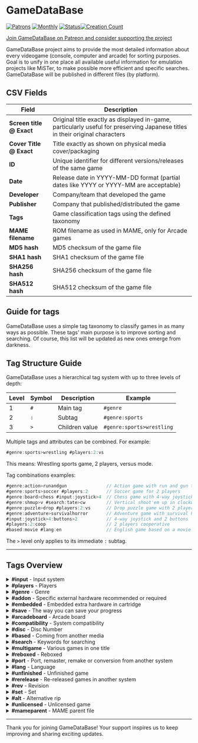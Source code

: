 # GameDataBase

[![Patrons](https://img.shields.io/badge/dynamic/json?url=https%3A%2F%2Fwww.patreon.com%2Fapi%2Fcampaigns%2F11667791&query=data.attributes.patron_count&suffix=%20Patrons&color=FF5441&label=Patreon&logo=Patreon&logoColor=FF5441&style=for-the-badge)](https://patreon.com/GameDataBase)
[![Monthly](https://img.shields.io/endpoint.svg?url=https%3A%2F%2Fshieldsio-patreon.vercel.app%2Fapi%3Fusername%3Dgamedatabase%26type%3Dpledges%26suffix%3D%2520USD%2520%252F%2520MO&color=FF5481&label=Patreon&logo=Patreon&logoColor=FF5441&style=for-the-badge)](https://patreon.com/gamedatabase)
[![Status](https://img.shields.io/badge/Status-Active-success?style=for-the-badge)](https://patreon.com/GameDataBase)[![Creation Count](https://img.shields.io/badge/dynamic/json?url=https%3A%2F%2Fwww.patreon.com%2Fapi%2Fcampaigns%2F11667791&query=data.attributes.creation_count&suffix=%20Entries&color=blue&label=&style=for-the-badge)](https://patreon.com/GameDataBase)

[Join GameDataBase on Patreon and consider supporting the project](https://www.patreon.com/GameDataBase)

GameDataBase project aims to provide the most detailed information about every videogame (console, computer and arcade) for sorting purposes. Goal is to unify in one place all available useful information for emulation projects like MiSTer, to make possible more efficient and specific searches. GameDataBase will be published in different files (by platform).

## CSV Fields

| **Field** | Description |
|-----------|-------------|
| **Screen title @ Exact** | Original title exactly as displayed in-game, particularly useful for preserving Japanese titles in their original characters |
| **Cover Title @ Exact** | Title exactly as shown on physical media cover/packaging |
| **ID** | Unique identifier for different versions/releases of the same game |
| **Date** | Release date in YYYY-MM-DD format (partial dates like YYYY or YYYY-MM are acceptable) |
| **Developer** | Company/team that developed the game |
| **Publisher** | Company that published/distributed the game |
| **Tags** | Game classification tags using the defined taxonomy |
| **MAME filename** | ROM filename as used in MAME, only for Arcade games |
| **MD5 hash** | MD5 checksum of the game file |
| **SHA1 hash** | SHA1 checksum of the game file |
| **SHA256 hash** | SHA256 checksum of the game file |
| **SHA512 hash** | SHA512 checksum of the game file |

## Guide for tags

GameDataBase uses a simple tag taxonomy to classify games in as many ways as possible. These tags' main purpose is to improve sorting and searching. Of course, this list will be updated as new ones emerge from darkness.

## Tag Structure Guide

GameDataBase uses a hierarchical tag system with up to three levels of depth:

| Level | Symbol | Description       | Example                  |
|-------|--------|-------------------|--------------------------|
| 1     | `#`    | Main tag          | `#genre`                |
| 2     | `:`    | Subtag            | `#genre:sports`         |
| 3     | `>`    | Children value    | `#genre:sports>wrestling` |

Multiple tags and attributes can be combined. For example:

```ts
#genre:sports>wrestling #players:2:vs
```

This means: Wrestling sports game, 2 players, versus mode.

Tag combinations examples:

```ts
#genre:action>runandgun               // Action game with run and gun theme
#genre:sports>soccer #players:2       // Soccer game for 2 players
#genre:board>chess #input:joystick>4  // Chess game with 4-way joystick control  
#genre:shmup>v #search:tate>cw        // Vertical shoot'em up in clockwise TATE mode
#genre:puzzle>drop #players:2:vs      // Drop puzzle game with 2 players in versus mode
#genre:adventure>survivalhorror       // Adventure game with survival horror elements
#input:joystick>4:buttons>2           // 4-way joystick and 2 buttons
#players:2:coop                       // 2 players cooperative
#based:movie #lang:en                 // English game based on a movie
```

The `>` level only applies to its immediate `:` subtag.


---

## Tags Overview

<details>
<summary><strong>#input</strong> - Input system</summary>

| Subcategory | Description | Children | Children Description |
|-------------|-------------|----------|--------------------|
| `:joystick` | Joystick | `>2h`<br>`>2v`<br>`>3`<br>`>4`<br>`>8`<br>`>double`<br>`>rotary` | 2-way horizontal<br>2-way vertical<br>3-way<br>4-way<br>8-way<br>Double joystick<br>Rotary joystick |
| `:stick` | Stick | `>twin` | Twin stick |
| `:trackball` | Trackball |  |  |
| `:paddle` | Paddle |  |  |
| `:spinner` | Spinner |  |  |
| `:wheel` | Wheel |  |  |
| `:dial` | Dial |  |  |
| `:lightgun` | Lightgun |  |  |
| `:optical` | Optical device |  |  |
| `:positional` | Positional crank | `>2`<br>`>3` | Two positions<br>Three positions |
| `:buttons` | In-game buttons | `>1`<br>`>2`<br>`>3`<br>`>4`<br>`>5`<br>`>6`<br>`>7`<br>`>8`<br>`>11`<br>`>12`<br>`>19`<br>`>23`<br>`>27`<br>`>pneumatic` | 1 button<br>2 buttons<br>3 buttons<br>4 buttons<br>5 buttons<br>6 buttons<br>7 buttons<br>8 buttons<br>11 buttons<br>12 buttons<br>19 keys<br>23 keys<br>27 keys<br>Pneumatic button |
| `:pedals` | Foot pedals | `>1`<br>`>2` | One pedal<br>Two pedals |
| `:puncher` | Puncher |  |  |
| `:motion` | Motion detection device |  |  |

</details>

<details>
<summary><strong>#players</strong> - Players</summary>

| Subcategory | Description |
|-------------|-------------|
| `:1` | Single player |
| `:2` | 2 players |
| `:3` | 3 players |
| `:4` | 4 players |
| `:5` | 5 players |
| `:6` | 6 players |
| `:7` | 7 players |
| `:8` | 8 players |
| `:9` | 9 players |
| `:10` | 10 players |
| `:12` | 12 players |
| `:mmo` | MMO / Massively Multiplayer Online |
| `:vs` | Versus |
| `:coop` | Cooperative |
| `:alt` | Alternating |

</details>

<details>
<summary><strong>#genre</strong> - Genre</summary>

| Subcategory | Description | Children | Children Description |
|-------------|-------------|----------|--------------------|
| `:action` | Action | `>platformer`<br>`>maze`<br>`>blockbreaker`<br>`>runandgun`<br>`>hackandslash`<br>`>metroidvania`<br>`>roguelite` | Platformer<br>Maze<br>Block breaker<br>Run and gun<br>Hack and slash<br>Metroidvania<br>Roguelite |
| `:adventure` | Adventure | `>pointandclick`<br>`>visualnovel`<br>`>survivalhorror`<br>`>text` | Point and click<br>Visual novel<br>Survival horror<br>Text |
| `:board` | Classic analogic board game | `>cards`<br>`>hanafuda`<br>`>chess`<br>`>shougi`<br>`>go`<br>`>mahjong`<br>`>reversi`<br>`>othello`<br>`>backgammon`<br>`>party`<br>`>jankenpon` | Classic cards<br>Hanafuda<br>Chess<br>Shōgi<br>Go<br>Mahjong<br>Reversi<br>Othello<br>Backgammon<br>Party<br>Rock paper scissors |
| `:brawler` | Brawler / Beat'em up |  |  |
| `:fighting` | Fighting | `>melee` | Melee |
| `:minigames` | Minigames |  |  |
| `:parlor` | Classic analogic arcade games | `>pinball`<br>`>jackpot`<br>`>pachinko`<br>`>darts`<br>`>bowling`<br>`>billiards`<br>`>mogurataiji`<br>`>kiddieride`<br>`>mechanical` | Pinball<br>Jackpot<br>Pachinko<br>Darts<br>Bowling<br>Billiards<br>Whac-A-Mole<br>Kiddie ride<br>Mechanical |
| `:quiz` | Quiz |  |  |
| `:racing` | Racing | `>combat`<br>`>driving` | Combat racing<br>Non-competition driving |
| `:rpg` | Role-Playing Game | `>a`<br>`>j`<br>`>s`<br>`>dungeoncrawler`<br>`>mmo` | ARPG / Action RPG<br>JRPG<br>SRPG / Tactics RPG<br>Dungeon crawler<br>MMO / Massively Multiplayer Online |
| `:rhythm` | Rhythm | `>karaoke`<br>`>dance` | Karaoke<br>Dance |
| `:shmup` | Shoot'em up | `>h`<br>`>v`<br>`>i`<br>`>danmaku` | Horizontal<br>Vertical<br>Isometric<br>Bullet hell |
| `:shooting` | Aim-based shooting games | `>gallery`<br>`>rail`<br>`>fps`<br>`>tps` | Shooting gallery<br>Rail shooter<br>FPS / First person Shooter<br>TPS / Third person shooter |
| `:puzzle` | Puzzle | `>drop`<br>`>mind` | Drop pieces puzzle<br>Mind game |
| `:sim` | Simulation | `>strategy`<br>`>cardgame`<br>`>flight`<br>`>train`<br>`>date`<br>`>otome`<br>`>life`<br>`>farm`<br>`>pet`<br>`>fishing`<br>`>god`<br>`>derby`<br>`>building`<br>`>cooking` | Strategy<br>Card game<br>Flight simulator<br>Train simulator<br>Date simulator<br>Otome game / 乙女ゲーム<br>Life simulator<br>Farm simulator<br>Pet simulator<br>Fishing<br>God simulator<br>Derby horse ride<br>Building<br>Cooking |
| `:sports` | Sports | `>soccer`<br>`>basketball`<br>`>baseball`<br>`>volleyball`<br>`>rugby`<br>`>football`<br>`>dodgeball`<br>`>hockey`<br>`>skiing`<br>`>skateboarding`<br>`>snowboarding`<br>`>tennis`<br>`>pingpong`<br>`>paddle`<br>`>squash`<br>`>badminton`<br>`>flyingdisc`<br>`>cycling`<br>`>formula1`<br>`>rally`<br>`>nascar`<br>`>motogp`<br>`>motocross`<br>`>karting`<br>`>jetski`<br>`>golf`<br>`>cricket`<br>`>boxing`<br>`>kickboxing`<br>`>wrestling`<br>`>sumo`<br>`>karate`<br>`>judo`<br>`>kendo`<br>`>taekwondo`<br>`>mma`<br>`>decathlon`<br>`>running`<br>`>archery`<br>`>swimming`<br>`>rowing`<br>`>kayak`<br>`>surf` | Soccer<br>Basketball<br>Baseball<br>Volleyball<br>Rugby<br>American football<br>Dodgeball<br>Ice hockey<br>Skiing<br>Skateboarding<br>Snowboarding<br>Tennis<br>Table tennis<br>Paddle<br>Squash<br>Badminton<br>Flying disc / Frisbee<br>Cycling<br>Formula 1<br>Rally<br>NASCAR<br>Moto GP<br>Motocross<br>Karting<br>Jet ski / PWC<br>Golf<br>Cricket<br>Boxing<br>Kickboxing<br>Wrestling<br>Sumo<br>Karate<br>Judo<br>Kendo<br>Taekwondo<br>Mixed Martial Arts / MMA<br>Decathlon<br>Running<br>Archery<br>Swimming<br>Rowing<br>Kayak<br>Surf |
| `:notagame` | Not a game | `>educational`<br>`>drawing`<br>`>popcorn`<br>`>purikura`<br>`>redemption`<br>`>media`<br>`>magazine`<br>`>application`<br>`>test`<br>`>sdk`<br>`>slideshow`<br>`>sound` | Educational<br>Drawing<br>Popcorn<br>Photo stickers<br>Redemption<br>Media<br>Magazine<br>Application<br>Test<br>Software Development Kit<br>Picture slideshow<br>Only sound |

</details>

<details>
<summary><strong>#addon</strong> - Specific external hardware recommended or required</summary>

| Subcategory | Description | Children | Children Description |
|-------------|-------------|----------|--------------------|
| `:peripheral` | Peripheral | `>megacd`<br>`>super32x`<br>`>disksystem`<br>`>sufami`<br>`>64dd`<br>`>cdromrom` | SEGA Mega-CD / SEGA-CD<br>SEGA Super 32X / MegaDrive 32X / Genesis 32X<br>Nintendo Famicom Disk System / ディスクシステム<br>Bandai SuFami Turbo / スーファミターボ<br>Nintendo 64DD<br>NEC CD-ROM² / Super CD-ROM² / Arcade CD-ROM² / PC Engine Duo / TurboGrafx-CD / TurboDuo |
| `:controller` | Special controller | `>bikehandle`<br>`>paddlecontrol`<br>`>sportspad`<br>`>6button`<br>`>activator`<br>`>3dpad`<br>`>missionstick`<br>`>twinstick`<br>`>arcaderacer`<br>`>xe1ap`<br>`>avenuepad3`<br>`>avenuepad6`<br>`>10key`<br>`>sbom`<br>`>arkanoid`<br>`>familytrainera`<br>`>familytrainerb`<br>`>reeladapter`<br>`>powerglove`<br>`>mahjong`<br>`>hypershot`<br>`>ddr`<br>`>taikanfamicom`<br>`>hardwarebike`<br>`>pachinko`<br>`>hissatsupachinko`<br>`>pashislot`<br>`>sankyoff`<br>`>horitrack`<br>`>uforce`<br>`>smash`<br>`>denshadego`<br>`>computrainer`<br>`>lifefitness`<br>`>taptapmat`<br>`>teevgolf`<br>`>lasabirdie`<br>`>grip`<br>`>tsurikon64`<br>`>partytap`<br>`>climberstick`<br>`>juujikeycover` | SEGA Bike Handle<br>SEGA Paddle Control<br>SEGA Sports Pad<br>SEGA Six Button Control Pad<br>SEGA Activator<br>SEGA Multi Controller / セガマルチコントローラー / 3D Control Pad<br>SEGA Analog Controller Mission Stick / アナログコントローラー ミッションスティック / Mission Stick<br>SEGA Saturn Twin Stick / セガサターン ツインスティック<br>SEGA Saturn Racing Controller / セガサターン レーシングコントローラー / Arcade Racer<br>Dempa Micomsoft XE-1 AP<br>NEC Avenue Pad 3<br>NEC Avenue Pad 6<br>NEC 10 Key Controller Pad<br>Hudson SBom Joycard / エスボン ジョイカード<br>Taito Arkanoid controller<br>Bandai Family Trainer Mat A / ファミリートレーナー マットA / Power Pad Side A / Family Fun Fitness A<br>Bandai Family Trainer Mat B / ファミリートレーナー マットB / Power Pad Side B / Family Fun Fitness B<br>Bandai Reel Adapter<br>Mattel Power Glove<br>CAPCOM Mahjong Controller / Mahjong Controller II / 麻雀コントローラー<br>Konami HyperShot<br>Konami Dance Dance Revolution controller<br>Konami Taikan Famicom / 大汗ファミコン<br>Varie Hardware Bike / ハードウーアバイク<br>Coconuts Pachinko Controller / パチンココントローラー<br>Sunsoft Hissatsu Pachinko Controller / 必殺パチンココントローラー<br>Sammy Jissen! PachiSlo Controller / 実戦! パチスロ コントローラー<br>TEN Kenkyūjo Sankyo FF / SegaSaturn用パチンコハンドル型コントローラー<br>Hori Track / ホリトラック<br>Brøderbund UForce<br>Realtec Smash Controller<br>Takara Densha de Go! Controller / 電車でGO!コントローラ<br>RacerMate CompuTrainer / RacerMate CompuTrainer Pro<br>Life Fitness Exertainment System<br>IGS Tap-Tap Mat + Tonkachi / タップタップマット + トンカチ<br>Sports Sciences TeeVGolf<br>Ricoh Lasabirdie / レーザーバーディー<br>ASCII Grip / アスキーグリップ / GripX / グリップX / GripV / グリップV<br>ASCII Tsurikon 64 / つりコン64<br>PR21 Party Tap<br>Nichibutsu Climber Stick / クライマー・スティック<br>NAMCO Jūji Key Cover / 十字キーカバー |
| `:lightgun` | Lightgun | `>lightphaser`<br>`>menacer`<br>`>virtuagun`<br>`>zapper`<br>`>superscope`<br>`>justifier`<br>`>laserscope`<br>`>bandaihypershot`<br>`>gamegun`<br>`>ap74` | SEGA Light Phaser<br>SEGA Menacer<br>SEGA Virtua Gun / バーチャガン / Stunner<br>Nintendo Zapper<br>Nintendo Super Scope<br>Konami The Justifier / サ・ジャスティファイアー<br>Konami LaserScope<br>Bandai Hyper Shot / ハイパーショット<br>American Laser GameGun<br>Jäger AP74 |
| `:mouse` | Mouse | `>md`<br>`>saturn`<br>`>sfc`<br>`>pce`<br>`>pcfx`<br>`>n64` | SEGA Mouse<br>SEGA Saturn Shuttle Mouse / セガサターン シャトルマウス<br>Nintendo Super Famicom Mouse / スーパーファミコンマウス / Super NES Mouse<br>NEC PC Engine Mouse<br>NEC PC-FX Mouse<br>Nintendo 64 Mouse |
| `:keyboard` | Typing keyboard | `>saturn`<br>`>fc`<br>`>n64`<br>`>workboy` | SEGA Saturn Keyboard<br>Famicom Keyboard<br>Nintendo 64 Keyboard<br>Fabtek WorkBoy |
| `:multitap` | Multitap for adding more controllers to the same system | `>segatap`<br>`>6player`<br>`>4playersadaptor`<br>`>super`<br>`>pce`<br>`>4wayplay` | SEGA Tap / Multiplayer / Team Player / セガタップ<br>SEGA Saturn 6 Player Adaptor Multi Terminal 6 / セガサターン6プレイヤーアダプタ マルチターミナル6 / 6Player / 6-Player Adaptor / Hudson SBom Multitap / エスボン　マルチタップ<br>Hori 4 Player Adaptor / Nintendo Four Score<br>Hudson Super Multitap<br>Hudson Multitap / NEC TurboTap<br>Electronic Arts 4 Way Play |
| `:link` | Hardware for interconnecting systems | `>taisencable`<br>`>taisensaturn`<br>`>gamelinkcable`<br>`>fourplayeradapter`<br>`>comcable`<br>`>linkup`<br>`>ngplink`<br>`>radiounitwireless`<br>`>setsuzoku`<br>`>senyoucord`<br>`>bb2interface`<br>`>voicerkun`<br>`>midiinterface` | SEGA Game Gear Taisen Cable / Gear-to-Gear Cable<br>SEGA Saturn Taisen Cable / セガサターン 対戦ケーブル<br>Nintendo Tsūshin Cable / Game Link Cable<br>Nintendo Four Player Adapter<br>NEC COM Cable / TurboExpress<br>Technopop Link-up Cable<br>SNK NeoGeo Pocket Link Cable<br>SNK Musen Unit / Radio Unit Wireless Adaptor<br>SNK NeoGeo Pocket-Dreamcast Setsuzoku Cable / ネオジオポケット／ドリームキャスト接続ケーブル<br>Epoch Sen'yō Setsuzoku Cord / 専用接続コード<br>Epoch Barcode Battler II Interface / BBII Interface / バーコードバトラーIIインターフェース<br>Koei Voicer-kun / ボイサーくん<br>Yamaha MIDI Interface |
| `:expansion` | Additional hardware for expansing system capabilities | `>fmsoundunit`<br>`>romcartridge`<br>`>ramcartridge1m`<br>`>ramcartridge4m`<br>`>moviecard`<br>`>memorypak`<br>`>samegame`<br>`>expansionpak`<br>`>megald`<br>`>ldromrom`<br>`>supersystemcard`<br>`>arcadecard`<br>`>gamesexpresscard` | SEGA FM Sound Unit / FMサウンドユニット<br>SEGA Twin Advanced ROM System / S.T.A.R.S / Sen'yō ROM Cartridge / 専用ROMカートリッジ<br>SEGA Kakuchō RAM Cartridge / 拡張ラムカートリッジ<br>SEGA Kakuchō RAM Cartridge 4MB / 拡張ラムカートリッジ4MB<br>SEGA Movie Card / ムービーカード / Video CD Card<br>Nintendo Satellaview 8M Memory Pak / サテラビュー 8Mメモルーパック<br>Hudson SameGame Cassette / 鮫亀カセット<br>Nintendo Memory Kakuchō Pak / メモリー拡張パック / Expansion Pak<br>Pioneer LaserActive PAC-S / SEGA Mega-LD<br>Pioneer LaserActive PAC-N / NEC LD-ROM²<br>NEC PC Engine Super System Card CD-ROM²<br>NEC PC Engine Arcade Card Pro CD-ROM² / NEC PC Engine Arcade Card Duo CD-ROM²<br>Games Express CD Card |
| `:lockon` | Lock-on cartridge | `>supergameboy`<br>`>transferpak`<br>`>datach`<br>`>deckenhancer`<br>`>oyagame`<br>`>qtai`<br>`>karaokestudio`<br>`>sxt2`<br>`>tristar` | Nintendo Super GameBoy / Super GameBoy 2 / スーパーゲームボーイ<br>Nintendo 64GB Pak / 64GBパック / Transfer Pak<br>Bandai Datach Joint ROM System / データック<br>Camerica Aladdin Deck Enhancer<br>Sunsoft Oyagame / 親ガメ<br>Konami QTai / Q太<br>Bandai Karaoke Studio / カラオケスタジオ<br>Super X-Terminator 2 Sasuke / サスケ<br>Tri-Star |
| `:backup` | Back-up based accessory for saving progress | `>backupramcart`<br>`>powermemory`<br>`>fddsaturn`<br>`>controllerpak`<br>`>smartmediacard`<br>`>datarecorder`<br>`>battlebox`<br>`>tennokoe`<br>`>memorybase128`<br>`>turbofile` | SEGA Mega-CD Back Up RAM Cartridge / バックアップRAMカートリッジ<br>SEGA Saturn Gaibu Back-Up RAM Power Memory / セガサターン科外部バックアップRAM パワーメモリー / BackUp RAM Cartridge / BackUp Memory<br>SEGA Saturn Floppy Disc Drive / SegaSaturn FDD / セガサターン　フロッピーディスクドライブ<br>Nintendo Controller Pak / コントローラパック<br>Hagiwara Syscom SmartMedia Card<br>Panasonic Famicom Data Recorder / データレコーダ<br>IGS Battle Box / バトルボックス<br>Hudson Ten no Koe 2 / Ten no Koe Bank / 天の声 / NEC Backup Booster I / Backup Booster II / バックアップブースター / NEC TurboBooster-Plus<br>NEC Memory Base 128 / メモリーベース128<br>ASCII Turbo File / Turbo File II / Turbo File GB / ターボファイル / Turbo File Adapter / ターボファイルアダプター / Turbo File Twin / ターボファイルツイン |
| `:online` | Online based accessory | `>megamodem`<br>`>megaanser`<br>`>toshokan`<br>`>segachannel`<br>`>saturnmodem`<br>`>netlink`<br>`>xband`<br>`>meganet`<br>`>teleplay`<br>`>networksystem`<br>`>ndm24`<br>`>satellaview`<br>`>randnetmodem` | SEGA Mega Modem / メガモデム<br>SEGA Mega Anser / メガアンサー<br>SEGA Game Toshokan / ゲーム図書館<br>SEGA Channel / セガチャンネル<br>SEGA Saturn Modem / セガサターン モデム<br>SEGA Saturn NetLink modem<br>Catapult XB∀ND<br>Tec Toy MegaNet<br>Baton Teleplay System<br>Nintendo Family Computer Network System / ファミリーコンピュータ ネットワークシステム<br>NTT Data Tsūshin Modem NDM24 / 通信モデムNDM24<br>Nintendo SatellaView / サテラビュー<br>Randnet Modem / ランドネット |
| `:vibration` | Vibration | `>rumblepak` | Nintendo Shindō Pak / 振動パック / Rumble Pak |
| `:glasses` | Glasses | `>3dglasses`<br>`>segavr`<br>`>3dsystem`<br>`>3dgoggle` | SEGA 3-D Glasses / セガ3-Dグラス<br>SEGA VR Headset<br>Nintendo Famicom 3D System / ファミコン3Dシステム<br>Pioneer LaserActive 3D Goggle / 3D ゴーグル / 3-D Goggles |
| `:mic` | Microphone | `>fc`<br>`>n64`<br>`>vrs` | Hicom Mic<br>Nintendo 64 Mic<br>VRS / Onseininshiki System / 音声認識システム / Voice Recognition Unit |
| `:drawing` | Drawing board | `>graphicboard`<br>`>illustbooster`<br>`>oekakids` | SEGA Graphic Board<br>NEC Illust Booster<br>Bandai Oekakids / おえかキッズ |
| `:health` | Health monitoring | `>catalyst`<br>`>biosensor` | HeartBeat Catalyst<br>SETA Bio Sensor |
| `:midi` | MIDI Keyboard | `>miracle`<br>`>pianokeyboard` | The Miracle MIDI Keyboard<br>Konami MIDI Keyboard |
| `:rob` | Nintendo Family Computer Robot /  ファミリーコンピュータ　ロボット/ R.O.B. / Robotic Operating Buddy | `>gyro`<br>`>block` | Gyro Set / ジャイロ　セット<br>Block Set / ブロック セット |
| `:printer` | Printer | `>pocketprinter`<br>`>printbooster` | Nintendo Pocket Printer / GameBoy Printer<br>NEC Print Booster |
| `:barcodeboy` | NAMCOT Barcode Boy |  |  |
| `:rss` | Roland Sound Space |  |  |
| `:pocketcamera` | Nintendo Pocket Camera / ポケットカメラ / GameBoy Camera |  |  |
| `:capturecassette` | Nintendo 64 Capture Cassette |  |  |
| `:photoreader` | NEC Photo Reader |  |  |
| `:develobox` | Tokuma Shoten Develo Box / でべろ Box |  |  |
| `:teststation` | Nintendo NES Test Station |  |  |

</details>

<details>
<summary><strong>#embedded</strong> - Embedded extra hardware in cartridge</summary>

| Subcategory | Description | Children | Children Description |
|-------------|-------------|----------|--------------------|
| `:backup` | Back-up embeded system for saving progress | `>battery`<br>`>flashram`<br>`>feram`<br>`>eeprom` | Battery backed SRAM<br>Flash RAM<br>Ferroelectric RAM<br>EEPROM |
| `:chip` | Enhancement chip | `>ram`<br>`>rtc`<br>`>svp`<br>`>mmc5`<br>`>dsp1`<br>`>dsp1a`<br>`>dsp1b`<br>`>dsp2`<br>`>dsp3`<br>`>dsp4`<br>`>sa1`<br>`>sdd1`<br>`>sfx1`<br>`>sfx2`<br>`>obc1`<br>`>vrc6`<br>`>vrc7`<br>`>n163`<br>`>fme7`<br>`>5a`<br>`>5b`<br>`>m50805`<br>`>7755`<br>`>7756`<br>`>cx4`<br>`>spc7110`<br>`>st010`<br>`>st011`<br>`>st018` | Extra RAM<br>Real-Time Clock<br>SEGA Virtua Processor / SVP<br>Nintendo MMC5<br>Nintendo DSP-1<br>Nintendo DSP-1a<br>Nintendo DSP-1b<br>Nintendo DSP-2<br>Nintendo DSP-3<br>Nintendo DSP-4<br>Nintendo SA-1<br>Nintendo S-DD1<br>Nintendo Super FX GSU-1<br>Nintendo Super FX GSU-2<br>Nintendo OBC-1<br>Konami VRC VI<br>Konami VRC VII<br>NAMCO 163<br>Sunsoft FME-7<br>Sunsoft 5A<br>Sunsoft 5B<br>Mitsubishi M50805<br>NEC µPD7755C<br>NEC µPD7756C<br>CAPCOM CX4<br>Epson SPC7110<br>SETA ST010<br>SETA ST011<br>SETA ST018 |
| `:slot` | Slot in cartridge | `>rj11`<br>`>jcart`<br>`>lockon`<br>`>kogame`<br>`>gameboy`<br>`>gamelink`<br>`>smartmedia` | RJ-11 port<br>Codemasters J-Cart<br>SEGA Sonic & Knuckles Lock-On Technology<br>Sunsoft Kogame Cassette / 子ガメカセット<br>Nintendo GameBoy cartridge<br>Nintendo Tsūshin Cable port / 通信ケーブル / GameLink<br>Tokyo Electron SmartMedia Double Slot |
| `:led` | LED |  |  |
| `:gbkiss` | Hudson GB Kiss |  |  |
| `:pocketsonar` | Bandai Pocket Sonar |  |  |

</details>

<details>
<summary><strong>#save</strong> - The way you can save your progress</summary>

| Subcategory | Description |
|-------------|-------------|
| `:backup` | Memory backup |
| `:password` | Password |

</details>

<details>
<summary><strong>#arcadeboard</strong> - Arcade board</summary>

| Subcategory | Description | Children | Children Description |
|-------------|-------------|----------|--------------------|
| `:capcom` | CAPCOM board | `>cps`<br>`>cpsdash`<br>`>cpschanger`<br>`>cps2`<br>`>cps3` | CAPCOM CP System<br>CAPCOM CP System Dash<br>CAPCOM CP System Changer<br>CAPCOM CP System II<br>CAPCOM CP System III |
| `:sega` | SEGA board | `>vco`<br>`>system1`<br>`>system2`<br>`>system16`<br>`>system16a`<br>`>system16b`<br>`>system16c`<br>`>system18`<br>`>system24`<br>`>system32`<br>`>multi32`<br>`>systemc`<br>`>systemc2`<br>`>systeme`<br>`>xboard`<br>`>yboard`<br>`>stv` | SEGA VCO Object<br>SEGA System 1<br>SEGA System 2<br>SEGA System 16<br>SEGA System 16A<br>SEGA System 16B<br>SEGA System 16C<br>SEGA System 18<br>SEGA System 24<br>SEGA System 32<br>SEGA System Multi 32<br>SEGA System C<br>SEGA System C-2<br>SEGA System E<br>SEGA X Board<br>SEGA Y Board<br>SEGA Titan Video |
| `:irem` | Irem board | `>m10`<br>`>m15`<br>`>m27`<br>`>m52`<br>`>m57`<br>`>m58`<br>`>m62`<br>`>m63`<br>`>m72`<br>`>m75`<br>`>m77`<br>`>m81`<br>`>m82`<br>`>m84`<br>`>m85`<br>`>m90`<br>`>m92`<br>`>m97`<br>`>m107` | Irem M10<br>Irem M15<br>Irem M27<br>Irem M52<br>Irem M57<br>Irem M58<br>Irem M62<br>Irem M63<br>Irem M72<br>Irem M75<br>Irem M77<br>Irem M81<br>Irem M82<br>Irem M84<br>Irem M85<br>Irem M90<br>Irem M92<br>Irem M97<br>Irem M107 |
| `:snk` | SNK board | `>mvs` | SNK Multi Video System / MVS |
| `:taito` | Taito board | `>xsystem`<br>`>bsystem`<br>`>hsystem`<br>`>lsystem`<br>`>zsystem`<br>`>osystem`<br>`>f1system`<br>`>f2system`<br>`>f3system`<br>`>lgsystem` | Taito X System<br>Taito B System<br>Taito H System<br>Taito L System<br>Taito Z System<br>Taito O System<br>Taito F1 System / F2 System Extended<br>Taito F2 System<br>Taito F3 System<br>Taito LG System |
| `:toaplan` | Toaplan board | `>version1`<br>`>version2` | Toaplan Version 1<br>Toaplan Version 2 |
| `:jaleco` | Jaleco board | `>megasystem1` | Jaleco Mega System 1 |

</details>

<details>
<summary><strong>#compatibility</strong> - System compatibility</summary>

| Subcategory | Description | Children | Children Description |
|-------------|-------------|----------|--------------------|
| `:sg1000` | SEGA SG-1000 | `>sc3000`<br>`>othello` | SEGA SC-3000<br>Othello Multivision |
| `:mark3` | SEGA Mark III / master System | `>mycard`<br>`>epmycard`<br>`>thesegacard`<br>`>themegacartridge`<br>`>silvercartridge`<br>`>goldcartridge1`<br>`>goldcartridge2`<br>`>goldcartridge4` | SEGA My Card<br>SEGA EP My Card<br>The SEGA Card<br>The Mega Cartridge (Japan)<br>Silver Cartridge<br>Gold Cartridge (1 mega)<br>Gold Cartridge (2 mega)<br>Gold Cartridge (4 mega) |
| `:famicom` | Family Computer / NES | `>pegasus` | Pegasus Computer Family Game |
| `:disksystem` | Famicom Disk System | `>dw` | Disk Writer |
| `:gameboy` | Nintendo GameBoy | `>mono`<br>`>color`<br>`>sgb`<br>`>np` | Monochrome<br>Color<br>Super GameBoy<br>Nintendo Power / ニンテンドウパワー / GB Memory Cartridge / GBメモリカートリッジ |
| `:superfamicom` | Nintendo Super Famicom / Super Nintendo Entertainment System / SNES | `>hirom`<br>`>lorom`<br>`>exhirom`<br>`>exlorom`<br>`>nss`<br>`>soundlink`<br>`>np`<br>`>gs` | HiROM<br>LoROM<br>Extended HiROM<br>Extended LoRom<br>Nintendo Super System / NSS<br>SoundLink / サウンドリンクゲーム / VoiceLink / 音声連動ゲーム<br>Nintendo Power / ニンテンドウパワー / SF Memory Cassette / SFメモリカセット<br>Nintendo Gateway System |
| `:pcengine` | NEC PC Engine | `>supergrafx` | PC SuperGrafx |
| `:neogeopocket` | NeoGeo Pocket | `>mono`<br>`>color` | Monochrome<br>Color |

</details>

<details>
<summary><strong>#disc</strong> - Disc Number</summary>

| Subcategory | Description |
|-------------|-------------|
| `:1` | Disc 1 |
| `:2` | Disc 2 |
| `:3` | Disc 3 |
| `:4` | Disc 4 |
| `:5` | Disc 5 |
| `:6` | Disc 6 |
| `:7` | Disc 7 |
| `:8` | Disc 8 |
| `:children` | No description |

</details>

<details>
<summary><strong>#based</strong> - Coming from another media</summary>

| Subcategory | Description |
|-------------|-------------|
| `:manganime` | Manga and/or anime |
| `:movie` | Movie |
| `:disney` | Walt Disney |
| `:dnd` | Dungeons & Dragons |
| `:jurassicpark` | Jurassic Park |
| `:looneytunes` | Looney Tunes |
| `:marvel` | Marvel Comics |
| `:simpsons` | The Simpsons |
| `:smurfs` | The Smurfs / Les Schtroumpfs / Los Pitufos / Die Schlümpfe |
| `:starwars` | Star Wars |
| `:tmnt` | Teenage Mutant Ninja Turtles |

</details>

<details>
<summary><strong>#search</strong> - Keywords for searching</summary>

| Subcategory | Description | Children | Children Description |
|-------------|-------------|----------|--------------------|
| `:franchise` | Games that belong to the same game series | `>castlevania`<br>`>dragonslayer`<br>`>wonderboy` | Castlevania / Akumajō Dracula / 悪魔城ドラキュラ<br>Dragon Slayer<br>Wonder Boy |
| `:feature` | This character/s appear/s in this game | `>alien`<br>`>asterix`<br>`>batman`<br>`>compatihero`<br>`>dracula`<br>`>donald`<br>`>gundam`<br>`>kuniokun`<br>`>mario`<br>`>mickey`<br>`>pacman`<br>`>sherlock`<br>`>sonic`<br>`>spiderman`<br>`>superman`<br>`>xmen` | Alien xenomorph<br>Astérix & Obélix<br>Batman<br>Compati Hero / コンパチヒーロー<br>Dracula<br>Donald Duck<br>Gundam / ガンダム<br>Kunio-kun / くにおくん<br>Mario / マリオ<br>Mickey Mouse<br>Pac-Man / パックマン<br>Sherlock Holmes<br>Sonic The Hedgehog / ソニック・ザ・ヘッジホッグ<br>Spider-Man<br>Superman<br>X-Men |
| `:tate` | Vertical screen orientation | `>cw`<br>`>ccw` | Clockwise<br>Counter clockwise |
| `:3d` | Game uses some kind of 3D effect | `>stereo`<br>`>anaglyph` | Stereoscopic 3D<br>Anaglyph 3D |
| `:keyword` | Other specific game features | `>strip`<br>`>promo`<br>`>qsound`<br>`>dolby`<br>`>rs`<br>`>official`<br>`>endorsed`<br>`>brand` | Stripped girls as a stage clear reward<br>Promotional not-for-sale limited product<br>QSound support<br>Dolby Surround<br>Response Sound System / レスポンス　サウンド　システム / RS<br>Official sports game<br>Endorsed by public figure<br>Endorsed by company or brand |

</details>

<details>
<summary><strong>#multigame</strong> - Various games in one title</summary>

| Subcategory | Description |
|-------------|-------------|
| `:compilation` | Compilation of previously released games |

</details>

<details>
<summary><strong>#reboxed</strong> - Reboxed</summary>

| Subcategory | Description |
|-------------|-------------|
| `:bios` | BIOS included game |
| `:bluebox` | Blue Box |
| `:purplebox` | Purple Box |
| `:classicedition` | Classic Edition |
| `:segaclassic` | SEGA Classic |
| `:kixxedition` | Kixx Edition |
| `:satakore` | SEGA Saturn Collection / Satakore / サタコレ |
| `:genteiban` | Genteiban / 限定版 |
| `:megadrive3` | Tec Toy MegaDrive 3 |
| `:megadrive4` | Tec Toy MegaDrive 4 |
| `:reactor` | AtGames Reactor |
| `:gopher` | AtGames Gopher |
| `:meisaku` | Meisaku Collection |
| `:majesco` | Majesco |
| `:megahit` | Mega Hit Series |
| `:konamiclassics` | Konami Classics |
| `:eaclassics` | Console Classics |
| `:videogameclassics` | Accolade Video Game Classics |
| `:koeibest` | Koei Best Collection / Koei Best コレクション |
| `:gamenokanzume` | Game no Kanzume Otokuyō / ゲームのかんづめ お徳用 |
| `:soundware` | Koei SoundWare audio CD |
| `:playerschoice` | Players Choice / Million Seller |
| `:classicserie` | Nintendo Classic Serie |
| `:kousenjuu` | Kōsenjū Series / 光線銃シリーズ |
| `:disneysclassic` | Disney's Classic Video Games |
| `:snkbestcollection` | Best Collection |
| `:xeye` | JVC X'Eye |
| `:limitedrun` | Limited Run |
| `:famicombox` | Nintendo FamicomBox |
| `:superfamicombox` | Nintendo Super FamicomBox |

</details>

<details>
<summary><strong>#port</strong> - Port, remaster, remake or conversion from another system</summary>

| Subcategory | Description | Children | Children Description |
|-------------|-------------|----------|--------------------|
| `:arcade` | Arcade |  |  |
| `:commodore` | Commodore | `>c64`<br>`>amiga` | Commodore 64 / C64<br>Amiga |
| `:apple` | Apple | `>apple2`<br>`>mac` | Apple II<br>Macintosh |
| `:bbcmicro` | Acorn BBC Micro |  |  |
| `:dragon32` | Dragon 32 |  |  |
| `:archimedes` | Acorn Archimedes |  |  |
| `:elektronika60` | Elektronika 60 / Электроника 60 |  |  |
| `:spectrum` | Sinclair ZX Spectrum |  |  |
| `:amstrad` | Amstrad CPC |  |  |
| `:atari` | Atari | `>atari400`<br>`>atarist`<br>`>atari2600`<br>`>lynx`<br>`>jaguar` | Atari 400<br>Atari ST<br>Atari 2600<br>Lynx<br>Jaguar |
| `:nec` | NEC / Nippon Electric Company | `>pc88`<br>`>pc98`<br>`>pcengine`<br>`>cdromrom`<br>`>pcfx` | PC-8801<br>PC-9801<br>PC Engine / PCエンジン / TurboGrafx / TurboGrafx-16<br>CD-ROM² / シーディーロムロム / TurboGrafx-CD<br>PC-FX |
| `:msx` | MSX | `>2` | MSX2 |
| `:sharp` | Sharp | `>x1`<br>`>mz700`<br>`>x68000` | Sharp X1<br>Sharp MZ<br>X68000 |
| `:pc` | PC DOS |  |  |
| `:sega` | SEGA / セガ | `>sg1000`<br>`>mark3`<br>`>gamegear`<br>`>megadrive`<br>`>megacd`<br>`>32x`<br>`>saturn`<br>`>dreamcast` | SG-1000<br>Mark III / マークIII / Master System / マスターシステム<br>Game Gear / ゲームギア<br>MegaDrive / メガドライブ / Genesis<br>SEGA Mega-CD / メガシーディー / SEGA-CD<br>SEGA Super 32X / スーパー32X / Genesis 32X / MegaDrive 32X<br>SEGA Saturn / セガサターン<br>Dreamcast / ドリームキャスト |
| `:nintendo` | Nintendo / 任天堂 | `>famicom`<br>`>superfamicom`<br>`>n64`<br>`>gameboy`<br>`>gbc`<br>`>gba` | Famicom / Family Computer / ファミリーコンピュータ / Nintendo Entertainment System / NES<br>Super Famicom / スーパーファミコン / Super Nintendo Entertainment System / SNES<br>Nintendo 64<br>GameBoy / ゲームボーイ<br>GameBoy Color / ゲームボーイカラー<br>GameBoy Advance / ゲームボーイアドバンス / GBA |
| `:sony` | Sony / ソニー | `>playstation` | PlayStation / プレイステーション |
| `:3do` | Panasonic 3DO / スリーディーオー |  |  |
| `:cdi` | Philips CD-i |  |  |
| `:laseractive` | Pioneer LaserActive / レーザーアクティブ |  |  |
| `:fmtowns` | Fujitsu FM Towns / エフエムタウンズ |  |  |

</details>

<details>
<summary><strong>#lang</strong> - Language</summary>

| Subcategory | Description |
|-------------|-------------|
| `:en` | English |
| `:es` | Spanish / Español |
| `:fr` | French / Français |
| `:pt` | Portuguese / Português |
| `:de` | German / Deutsch |
| `:it` | Italian / Italiano |
| `:sv` | Swedish / Svenska |
| `:nl` | Dutch / Nederlands |
| `:da` | Danish / Dansk |
| `:no` | Norwegian / Norsk |
| `:fi` | Finnish / Suomi |
| `:cs` | Czech / Čeština |
| `:sl` | Slovenian / Slovenščina |
| `:ru` | Russian / Русский |
| `:pl` | Polish / По́льский |
| `:ja` | Japanese / 日本語 |
| `:zh` | Simplified Chinese / 汉语 |
| `:ch` | Chinese / 漢語 |
| `:ko` | Korean / 한국어 |
| `:fremen` | Fremen |

</details>

<details>
<summary><strong>#unfinished</strong> - Unfinished game</summary>

| Subcategory | Description | Children | Children Description |
|-------------|-------------|----------|--------------------|
| `:beta` | Beta | `>1`<br>`>2`<br>`>3`<br>`>4`<br>`>5` | Beta 1<br>Beta 2<br>Beta 3<br>Beta 4<br>Beta 5 |
| `:proto` | Prototype | `>1`<br>`>2`<br>`>3`<br>`>4` | Proto 1<br>Proto 2<br>Proto 3<br>Proto 4 |
| `:demo` | Demo | `>1`<br>`>2`<br>`>auto`<br>`>kiosk` | Demo 1<br>Demo 2<br>Automatic<br>Kiosk |
| `:sample` | Sample |  |  |
| `:debug` | Debug |  |  |
| `:competition` | Competition |  |  |

</details>

<details>
<summary><strong>#rerelease</strong> - Re-released games in another system</summary>

| Subcategory | Description | Children | Children Description |
|-------------|-------------|----------|--------------------|
| `:virtualconsole` | Nintendo Virtual Console | `>wii`<br>`>wiiu`<br>`>3ds` | Nintendo Wii Virtual Console<br>Nintendo Wii-U Virtual Console<br>Nintendo 3DS Virtual Console |
| `:switchonline` | Nintendo Switch Online |  |  |
| `:ereader` | Nintendo e-Reader |  |  |
| `:animalcrossing` | Nintendo Dōbutsu no Mori+ / どうぶつの森+ / Animal Crossing |  |  |
| `:supermario25` | Nintendo Super Mario Collection (Super Mario 25 Shūnen) / スーパーマリオコレクション スペシャルパック (スーパーマリオ25周年) / Super Mario All-Stars (25th Anniversary) |  |  |
| `:capcomtown` | CAPCOM Town |  |  |
| `:namcoanthology` | NAMCO Anthology | `>1`<br>`>2` | NAMCO Anthology 1<br>NAMCO Anthology 2 |
| `:namcot` | NAMCOT Collection / ナムコットコレクション | `>1`<br>`>2` | NAMCO Museum Archives Volume 1<br>NAMCO Museum Archives Volume 2 |
| `:castlevaniaanniversary` | Akumajō Dracula Anniversary Collection / 悪魔城ドラキュラ Anniversary Collection / Castlevania Anniversary Collection |  |  |
| `:castlevaniaadvance` | Castlevania Advance Collection |  |  |
| `:contraanniversary` | Contra Anniversary Collection / 魂斗羅 Anniversary Collection |  |  |
| `:cowabunga` | Teenage Mutant Ninja Turtles: The Cowabunga Collection |  |  |
| `:konamicollectors` | Konami Collector's Series |  |  |
| `:dariuscozmic` | Darius Cozmic Collection |  |  |
| `:rockmanclassic` | Rockman Classic Collection / ロックマン クラシックス コレクション / Megaman Legacy Collection | `>1`<br>`>2`<br>`>x`<br>`>x2` | Rockman Classic Collection / ロックマン クラシックス コレクション / Megaman Legacy Collection<br>Rockman Classic Collection 2 / ロックマン クラシックス コレクション 2 / Megaman Legacy Collection 2<br>Rockman X Anniversary Collection / ロックマンX アニバーサリー コレクション / Megaman X Legacy Collection<br>Rockman X Anniversary Collection 2 / ロックマンX アニバーサリー コレクション 2 / Megaman X Legacy Collection 2 |
| `:seikendensetsu` | Seiken Densetsu Collection / 聖剣伝説 Collection / Collection of Mana |  |  |
| `:disneyclassic` | Disney Classic Games Collection |  |  |
| `:bubsytwofur` | Bubsy Two-Fur |  |  |
| `:blizzardarcadecollection` | Blizzard Arcade Collection |  |  |
| `:qubyte` | QUByte Classics |  |  |
| `:projectegg` | Project EGG |  |  |
| `:limitedrun` | Limited Run Games |  |  |
| `:iam8bit` | iam8bit |  |  |
| `:evercade` | Blaze Evercade | `>olivertwins` | The Oliver Twins Collection |
| `:steam` | Steam |  |  |
| `:sonicclassic` | Sonic Classic Collection |  |  |
| `:sonicmegacollection` | Sonic Mega Collection / Sonic Mega Collection+ |  |  |
| `:mdclassics` | SEGA MegaDrive Classics / SEGA Genesis Classics |  |  |
| `:smashpack` | SEGA Smash Pack |  |  |
| `:segaages` | SEGA Ages | `>2500` | SEGA Ages 2500 |
| `:3dfukkoku` | SEGA 3D Fukkoku Archives / セガ3D復刻アーカイブス / SEGA 3D Classics Collection |  |  |
| `:mdmini` | SEGA MegaDrive Mini / SEGA Genesis Mini | `>1`<br>`>2` | SEGA MegaDrive Mini / SEGA Genesis Mini<br>SEGA MegaDrive Mini 2 / SEGA Genesis Mini 2 |
| `:sfcmini` | Nintendo Super Famicom Classic Mini / スーパーファミコン クラシックミニ / Super Nintendo Entertainment System Classic Mini |  |  |
| `:pcemini` | Konami PC Engine Mini / ピーシーエンジン　ミニ / Core Grafx Mini Mini / PCエンジン コアグラフィックス　ミニ / TurboGrafx 16 Mini |  |  |
| `:gamenokanzume` | Game no Kanzume / ゲームのかんづめ | `>1`<br>`>2` | Game no Kanzume Vol.1 / ゲームのかんづめ Vol.1<br>Game no Kanzume Vol.2 / ゲームのかんづめ Vol.2 |
| `:fightnightround2` | Fight Night Round 2 (GameCube version) |  |  |

</details>

<details>
<summary><strong>#rev</strong> - Revision</summary>

| Subcategory | Description |
|-------------|-------------|
| `:1` | Revision 1 |
| `:2` | Revision 2 |
| `:3` | Revision 3 |
| `:4` | Revision 4 |
| `:5` | Revision 5 |
| `:a` | Revision A |
| `:b` | Revision B |
| `:c` | Revision C |
| `:d` | Revision D |
| `:e` | Revision E |
| `:g` | Revision G |

</details>

<details>
<summary><strong>#set</strong> - Set</summary>

| Subcategory | Description |
|-------------|-------------|
| `:1` | Set 1 |
| `:2` | Set 2 |
| `:3` | Set 3 |
| `:4` | Set 4 |
| `:5` | Set 5 |
| `:6` | Set 6 |
| `:7` | Set 7 |
| `:8` | Set 8 |

</details>

<details>
<summary><strong>#alt</strong> - Alternative rip</summary>

| Subcategory | Description |
|-------------|-------------|
| `:1` | Alternative 1 |
| `:2` | Alternative 2 |
| `:3` | Alternative 3 |

</details>

<details>
<summary><strong>#unlicensed</strong> - Unlicensed game</summary>

| Subcategory | Description |
|-------------|-------------|
| `:bootleg` | Bootleg/pirated game |
| `:hack` | Hacked game |
| `:clone` | Cloned game |
| `:translation` | Translation |
| `:aftermarket` | Made after original market cycle |

</details>

<details>
<summary><strong>#mameparent</strong> - MAME parent file</summary>


</details>



---

Thank you for joining GameDataBase! Your support inspires us to keep improving and sharing exciting updates.
